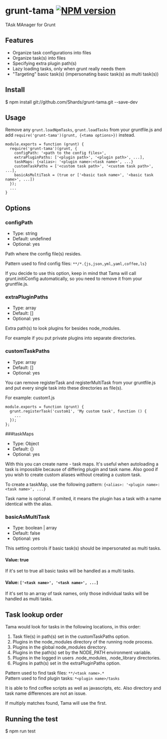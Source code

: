 # grunt-tama [![NPM version](https://badge.fury.io/js/grunt-tama.png)](http://badge.fury.io/js/grunt-tama)

TAsk MAnager for Grunt

## Features
- Organize task configurations into files
- Organize task(s) into files
- Specifying extra plugin path(s)
- Lazy loading tasks, only when grunt really needs them
- "Targeting" basic task(s) (impersonating basic task(s) as multi task(s))

## Install
$ npm install git://github.com/Shards/grunt-tama.git --save-dev

## Usage
Remove any `grunt.loadNpmTasks`, `grunt.loadTasks` from your gruntfile.js
and add `require('grunt-tama')(grunt, {<tama options>})` instead.

```
module.exports = function (grunt) {
  require('grunt-tama')(grunt, {
    configPath: '<path to the config files>',
    extraPluginPaths: ['<plugin path>', '<plugin path>', ...],
    taskMaps: {<alias>: '<plugin name>:<task name>', ...}
    customTaskPaths = ['<custom task path>', '<custom task path>', ...],
    basicAsMultiTask = (true or ['<basic task name>', '<basic task name>', ...])
  });
  ...
}
```
## Options
### configPath
- Type: string
- Default: undefined
- Optional: yes

Path where the config file(s) resides.

Pattern used to find config files: `**/*.{js,json,yml,yaml,coffee,ls}`

If you decide to use this option, keep in mind that Tama will call
grunt.initiConfig automatically, so you need to remove it from your gruntfile.js.

### extraPluginPaths
- Type: array
- Default: []
- Optional: yes

Extra path(s) to look plugins for besides node_modules.

For example if you put private plugins into separate directories.

### customTaskPaths
- Type: array
- Default: []
- Optional: yes

You can remove registerTask and registerMultiTask from your gruntfile.js and put every single task into these
directories as file(s).

For example: custom1.js
```
module.exports = function (grunt) {
  grunt.registerTask('custom1', 'My custom task', function () {
    ...
  });
};
```

###taskMaps
- Type: Object
- Default: {}
- Optional: yes

With this you can create name - task maps. It's useful when autoloading a task is impossible because of differing plugin and task name.
Also good if you wish to create custom aliases without creating a custom task.

To create a taskMap, use the following pattern: `{<alias>: '<plugin name>:<task name>', ...}`

Task name is optional. If omited, it means the plugin has a task with a name identical with the alias.  

### basicAsMultiTask
- Type: boolean | array
- Default: false
- Optional: yes

This setting controls if basic task(s) should be impersonated as multi tasks.

#### Value: true
If it's set to true all basic tasks will be handled as a multi tasks.

#### Value: `['<task name>', '<task name>', ...]`
If it's set to an array of task names, only those individual tasks will be handled as multi tasks. 

## Task lookup order
Tama would look for tasks in the following locations, in this order:

1. Task file(s) in path(s) set in the customTaskPaths option.
2. Plugins in the node_modules directory of the running node process.
3. Plugins in the global node_modules directory.
3. Plugins in the path(s) set by the NODE_PATH environment variable.
4. Plugins in the logged in users .node_modules, .node_library directories.
5. Plugins in path(s) set in the extraPluginPaths option.

Pattern used to find task files: `**/<task name>.*`<br>
Pattern used to find plugin tasks: `*<plugin name>/tasks`

It is able to find coffee scripts as well as javascripts, etc.
Also directory and task name differences are not an issue.

If multiply matches found, Tama will use the first.

## Running the test
$ npm run test
